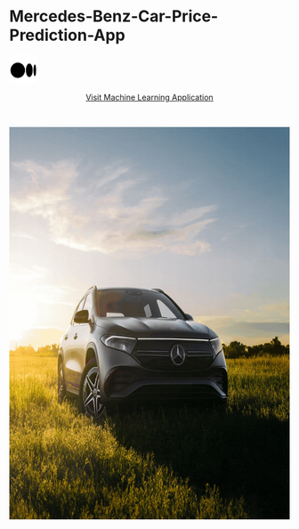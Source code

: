 # Mercedes-Benz-Car-Price-Prediction-App

<p align="left">
<a href = "https://medium.datadriveninvestor.com/develop-and-deploy-streamlit-app-which-predicts-mercedes-benz-car-prices-on-heroku-platform-ffc783c05d96"><img height="50" width="50"src="https://github.com/Wyverical/Wyverical/blob/main/medium.PNG"/></a>
<p align="center">
<a href="https://wyverical-mercedes-benz-car-price-prediction-app-main-ujczq0.streamlit.app/" target="_blank">Visit Machine Learning Application</a>
</p>
<br>

<p align = "center">
<img height = "705" width = "706" src= "https://github.com/Wyverical/Mercedes-Benz-Car-Price-Prediction-App/blob/main/streamlitapp.gif"/></a>
</p>
